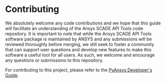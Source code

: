 # Contributing

We absolutely welcome any code contributions and we hope that this
guide will facilitate an understanding of the Ansys SCADE API Tools code
repository. It is important to note that while the Ansys SCADE API Tools software
package is maintained by ANSYS and any submissions will be reviewed
thoroughly before merging, we still seek to foster a community that can
support user questions and develop new features to make this software
a useful tool for all users. As such, we welcome and encourage any
questions or submissions to this repository.

For contributing to this project, please refer to the [PyAnsys Developer's Guide].

[PyAnsys Developer's Guide]: https://dev.docs.pyansys.com/index.html
